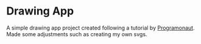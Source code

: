 # Drawing App

A simple drawing app project created following a tutorial by [Programonaut](https://www.programonaut.com/create-a-drawing-app-with-html-and-javascript/#both).
Made some adjustments such as creating my own svgs.
